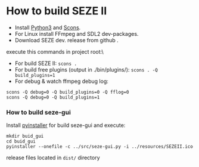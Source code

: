 # How to build SEZE II
+ Install [Python3](https://www.python.org/downloads/) and [Scons](https://scons.org/doc/production/HTML/scons-user/ch01s02.html).
+ For Linux install FFmpeg and SDL2 dev-packages.
+ Download SEZE dev. release from github .

execute this commands in project root:\
+ For build SEZE II: ```scons .```
+ For build free plugins (output in ./bin/plugins/): ```scons . -Q build_plugins=1```
+ For debug & watch ffmpeg debug log:
```
scons -Q debug=0 -Q build_plugins=0 -Q fflog=0
scons -Q debug=0 -Q build_plugins=1
```
### How to build seze-gui
Install [pyinstaller](https://www.pyinstaller.org/) for build seze-gui and execute:
```
mkdir buid_gui
cd buid_gui
pyinstaller --onefile -c ../src/seze-gui.py -i ../resources/SEZEII.ico
```
release files located in ```dist/``` directory
